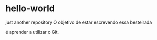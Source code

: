 # hello-world
just another repository
O objetivo de estar escrevendo essa besteirada

é aprender a utilizar o Git.
